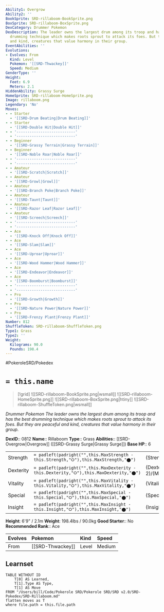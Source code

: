 ```yaml
---
Ability1: Overgrow
Ability2: ''
BookSprite: SRD-rillaboom-BookSprite.png
BoxSprite: SRD-rillaboom-BoxSprite.png
DexCategory: Drummer Pokemon
DexDescription: The leader owns the largest drum among its troop and has the best
  drumming technique which makes roots sprout to attack its foes. But they are peaceful
  and kind, creatures that value harmony in their group.
EventAbilities: ''
Evolutions:
- Evolves: From
  Kind: Level
  Pokemon: '[[SRD-Thwackey]]'
  Speed: Medium
GenderType: ''
Height:
  Feet: 6.9
  Meters: 2.1
HiddenAbility: Grassy Surge
HomeSprite: SRD-rillaboom-HomeSprite.png
Image: rillaboom.png
Legendary: 'No'
Moves:
- - Starter
  - '[[SRD-Drum Beating|Drum Beating]]'
- - Starter
  - '[[SRD-Double Hit|Double Hit]]'
- - '---------------------------'
  - '---------------------------'
- - Beginner
  - '[[SRD-Grassy Terrain|Grassy Terrain]]'
- - Beginner
  - '[[SRD-Noble Roar|Noble Roar]]'
- - '---------------------------'
  - '---------------------------'
- - Amateur
  - '[[SRD-Scratch|Scratch]]'
- - Amateur
  - '[[SRD-Growl|Growl]]'
- - Amateur
  - '[[SRD-Branch Poke|Branch Poke]]'
- - Amateur
  - '[[SRD-Taunt|Taunt]]'
- - Amateur
  - '[[SRD-Razor Leaf|Razor Leaf]]'
- - Amateur
  - '[[SRD-Screech|Screech]]'
- - '---------------------------'
  - '---------------------------'
- - Ace
  - '[[SRD-Knock Off|Knock Off]]'
- - Ace
  - '[[SRD-Slam|Slam]]'
- - Ace
  - '[[SRD-Uproar|Uproar]]'
- - Ace
  - '[[SRD-Wood Hammer|Wood Hammer]]'
- - Ace
  - '[[SRD-Endeavor|Endeavor]]'
- - Ace
  - '[[SRD-Boomburst|Boomburst]]'
- - '---------------------------'
  - '---------------------------'
- - Pro
  - '[[SRD-Growth|Growth]]'
- - Pro
  - '[[SRD-Nature Power|Nature Power]]'
- - Pro
  - '[[SRD-Frenzy Plant|Frenzy Plant]]'
Number: 812
ShuffleToken: SRD-rillaboom-ShuffleToken.png
Type1: Grass
Type2: ''
Weight:
  Kilograms: 90.0
  Pounds: 198.4
---
```


#PokeroleSRD/Pokedex

# `= this.name`

> [!grid]
> ![[SRD-rillaboom-BookSprite.png|wsmall]]
> ![[SRD-rillaboom-HomeSprite.png]]
> ![[SRD-rillaboom-BoxSprite.png|htiny]]
> ![[SRD-rillaboom-ShuffleToken.png|wsmall]]


*Drummer Pokemon*
*The leader owns the largest drum among its troop and has the best drumming technique which makes roots sprout to attack its foes. But they are peaceful and kind, creatures that value harmony in their group.*

**DexID**:: 0812
**Name**:: Rillaboom
**Type**:: Grass
**Abilities**:: [[SRD-Overgrow|Overgrow]] ([[SRD-Grassy Surge|Grassy Surge]])
**Base HP**:: 6

|           |                                                                                        |                                          |
| --------- | -------------------------------------------------------------------------------------- | ---------------------------------------- |
| Strength  | `= padleft(padright("",this.MaxStrength - this.Strength,"⭘"),this.MaxStrength,"⬤")`    | (Strength::3)/(MaxStrength::7)   |
| Dexterity | `= padleft(padright("",this.MaxDexterity - this.Dexterity,"⭘"),this.MaxDexterity,"⬤")` | (Dexterity:: 2)/(MaxDexterity::5) |
| Vitality  | `= padleft(padright("",this.MaxVitality - this.Vitality,"⭘"),this.MaxVitality,"⬤")`    | (Vitality::2)/(MaxVitality::5)   |
| Special   | `= padleft(padright("",this.MaxSpecial - this.Special,"⭘"),this.MaxSpecial,"⬤")`       | (Special::2)/(MaxSpecial::4)     |
| Insight   | `= padleft(padright("",this.MaxInsight - this.Insight,"⭘"),this.MaxInsight,"⬤")`       | (Insight::2)/(MaxInsight::5)     |

**Height**: 6'9" / 2.1m
**Weight**: 198.4lbs / 90.0kg
**Good Starter**:: No
**Recommended Rank**:: Ace

| Evolves   | Pokemon          | Kind   | Speed   |
|:----------|:-----------------|:-------|:--------|
| From      | [[SRD-Thwackey]] | Level  | Medium  |

## Learnset

```dataview
TABLE WITHOUT ID
    T[0] AS Learned,
    T[1].Type AS Type,
    T[1] AS Move
FROM "/Users/bill/Code/Pokerole SRD/Pokerole SRD/SRD v2.0/SRD-Pokedex/SRD-Rillaboom.md"
flatten moves as T
where file.path = this.file.path
```
